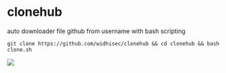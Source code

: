# clonehub
auto downloader file github from username with bash scripting
```
git clone https://github.com/widhisec/clonehub && cd clonehub && bash clone.sh
```

<a href="https://asciinema.org/a/242991" target="_blank"><img src="https://asciinema.org/a/242991.svg" /></a>
